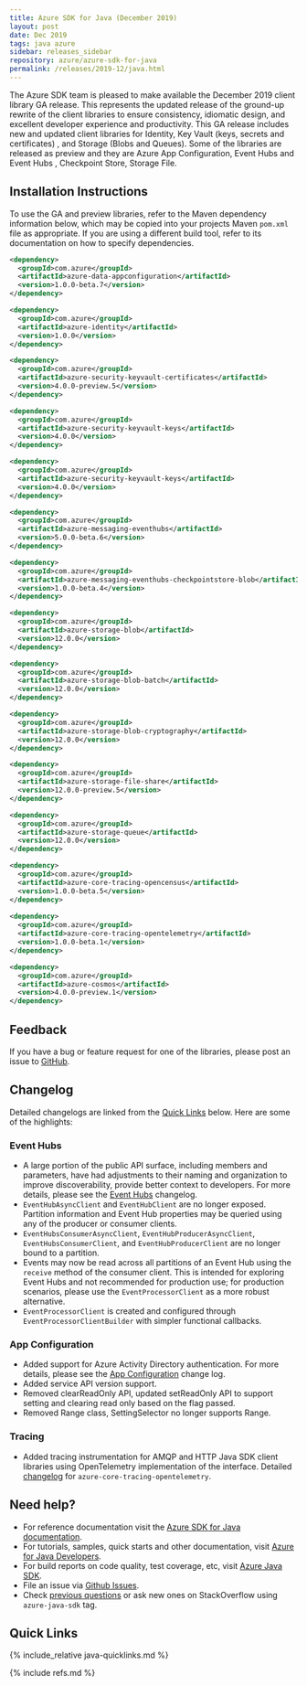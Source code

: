 ```yaml
---
title: Azure SDK for Java (December 2019)
layout: post
date: Dec 2019
tags: java azure
sidebar: releases_sidebar
repository: azure/azure-sdk-for-java
permalink: /releases/2019-12/java.html
---
```


The Azure SDK team is pleased to make available the December 2019 client library GA release. This represents the updated release of the ground-up rewrite of the client libraries to ensure consistency, idiomatic design, and excellent developer experience and productivity. This GA release includes new and updated client libraries for Identity, Key Vault (keys, secrets and certificates) , and Storage (Blobs  and Queues). Some of the libraries are released as preview and they are  Azure App Configuration, Event Hubs and Event Hubs , Checkpoint Store, Storage File.

## Installation Instructions
To use the GA and preview libraries, refer to the Maven dependency information below, which may be copied into your projects Maven `pom.xml` file as appropriate. If you are using a different build tool, refer to its documentation on how to specify dependencies.

```xml
<dependency>
  <groupId>com.azure</groupId>
  <artifactId>azure-data-appconfiguration</artifactId>
  <version>1.0.0-beta.7</version>
</dependency>

<dependency>
  <groupId>com.azure</groupId>
  <artifactId>azure-identity</artifactId>
  <version>1.0.0</version>
</dependency>

<dependency>
  <groupId>com.azure</groupId>
  <artifactId>azure-security-keyvault-certificates</artifactId>
  <version>4.0.0-preview.5</version>
</dependency>

<dependency>
  <groupId>com.azure</groupId>
  <artifactId>azure-security-keyvault-keys</artifactId>
  <version>4.0.0</version>
</dependency>

<dependency>
  <groupId>com.azure</groupId>
  <artifactId>azure-security-keyvault-keys</artifactId>
  <version>4.0.0</version>
</dependency>

<dependency>
  <groupId>com.azure</groupId>
  <artifactId>azure-messaging-eventhubs</artifactId>
  <version>5.0.0-beta.6</version>
</dependency>

<dependency>
  <groupId>com.azure</groupId>
  <artifactId>azure-messaging-eventhubs-checkpointstore-blob</artifactId>
  <version>1.0.0-beta.4</version>
</dependency>

<dependency>
  <groupId>com.azure</groupId>
  <artifactId>azure-storage-blob</artifactId>
  <version>12.0.0</version>
</dependency>

<dependency>
  <groupId>com.azure</groupId>
  <artifactId>azure-storage-blob-batch</artifactId>
  <version>12.0.0</version>
</dependency>

<dependency>
  <groupId>com.azure</groupId>
  <artifactId>azure-storage-blob-cryptography</artifactId>
  <version>12.0.0</version>
</dependency>

<dependency>
  <groupId>com.azure</groupId>
  <artifactId>azure-storage-file-share</artifactId>
  <version>12.0.0-preview.5</version>
</dependency>

<dependency>
  <groupId>com.azure</groupId>
  <artifactId>azure-storage-queue</artifactId>
  <version>12.0.0</version>
</dependency>

<dependency>
  <groupId>com.azure</groupId>
  <artifactId>azure-core-tracing-opencensus</artifactId>
  <version>1.0.0-beta.5</version>
</dependency>
  
<dependency>
  <groupId>com.azure</groupId>
  <artifactId>azure-core-tracing-opentelemetry</artifactId>
  <version>1.0.0-beta.1</version>
</dependency>

<dependency>
  <groupId>com.azure</groupId>
  <artifactId>azure-cosmos</artifactId>
  <version>4.0.0-preview.1</version>
</dependency>
```

## Feedback
If you have a bug or feature request for one of the libraries, please post an issue to [GitHub](https://github.com/azure/azure-sdk-for-java/issues).

## Changelog

Detailed changelogs are linked from the [Quick Links](#quick-links) below. Here are some of the highlights:

### Event Hubs

- A large portion of the public API surface, including members and parameters, have had adjustments to their naming and
  organization to improve discoverability, provide better context to developers. For more details, please see the [Event
  Hubs](https://github.com/Azure/azure-sdk-for-java/blob/master/sdk/eventhubs/azure-messaging-eventhubs/CHANGELOG.md#500-beta6-2019-12-02)
  changelog.
- `EventHubAsyncClient` and `EventHubClient` are no longer exposed. Partition information and Event Hub properties may
  be queried using any of the producer or consumer clients.
- `EventHubsConsumerAsyncClient`, `EventHubProducerAsyncClient`, `EventHubsConsumerClient`, and `EventHubProducerClient`
  are no longer bound to a partition.
- Events may now be read across all partitions of an Event Hub using the `receive` method of the consumer client. This
  is intended for exploring Event Hubs and not recommended for production use; for production scenarios, please use the
  `EventProcessorClient` as a more robust alternative.
- `EventProcessorClient` is created and configured through `EventProcessorClientBuilder` with simpler functional
  callbacks.

### App Configuration
- Added support for Azure Activity Directory authentication. For more details, please see the [App Configuration](https://github.com/Azure/azure-sdk-for-java/blob/master/sdk/appconfiguration/azure-data-appconfiguration/CHANGELOG.md#version-100-preview7-2019-11-26) 
  change log.
- Added service API version support.
- Removed clearReadOnly API, updated setReadOnly API to support setting and clearing read only based on the flag passed.
- Removed Range class, SettingSelector no longer supports Range.

### Tracing
- Added tracing instrumentation for AMQP and HTTP Java SDK client libraries using OpenTelemetry implementation of the interface. Detailed [changelog](https://github.com/Azure/azure-sdk-for-java/blob/azure-core-tracing-opentelemetry_1.0.0-beta.1/sdk/core/azure-core-tracing-opentelemetry/CHANGELOG.md) for `azure-core-tracing-opentelemetry`. 

## Need help?
* For reference documentation visit the [Azure SDK for Java documentation](https://azure.github.io/azure-sdk-for-java/).
* For tutorials, samples, quick starts and other documentation, visit [Azure for Java Developers](https://docs.microsoft.com/java/azure/).
* For build reports on code quality, test coverage, etc, visit [Azure Java SDK](https://azuresdkartifacts.blob.core.windows.net/azure-sdk-for-java/index.html).
* File an issue via [Github Issues](https://github.com/Azure/azure-sdk-for-java/issues/new/choose).
* Check [previous questions](https://stackoverflow.com/questions/tagged/azure-java-sdk) or ask new ones on StackOverflow using `azure-java-sdk` tag.

## Quick Links

{% include_relative java-quicklinks.md %}

{% include refs.md %}
